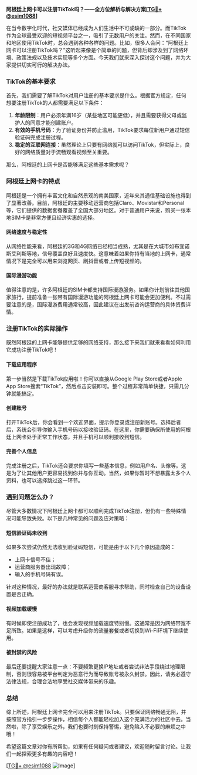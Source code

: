 **阿根廷上网卡可以注册TikTok吗？——全方位解析与解决方案[[TG💪+ @esim1088](https://t.me/s/esim1088)]**

在当今数字化时代，社交媒体已经成为人们生活中不可或缺的一部分。而TikTok作为全球最受欢迎的短视频平台之一，吸引了无数用户的关注。然而，在不同国家和地区使用TikTok时，总会遇到各种各样的问题。比如，很多人会问：“阿根廷上网卡可以注册TikTok吗？”这听起来像是个简单的问题，但背后却涉及到了网络环境、政策法规以及技术实现等多个方面。今天我们就来深入探讨这个问题，并为大家提供切实可行的解决办法。

### TikTok的基本要求

首先，我们需要了解TikTok对用户注册的基本要求是什么。根据官方规定，任何想要注册TikTok的人都需要满足以下条件：

1. **年龄限制**：用户必须年满16岁（某些地区可能更低），并且需要获得父母或监护人的同意才能创建账户。
2. **有效的手机号码**：为了验证身份并防止滥用，TikTok要求每位新用户通过短信验证码完成注册过程。
3. **稳定的互联网连接**：虽然理论上只要有网络就可以访问TikTok，但实际上，良好的网络质量对于流畅观看视频至关重要。

那么，阿根廷的上网卡是否能够满足这些基本需求呢？

### 阿根廷上网卡的特点

阿根廷是一个拥有丰富文化和自然景观的南美国家，近年来其通信基础设施也得到了显著改善。目前，阿根廷的主要移动运营商包括Claro、Movistar和Personal等，它们提供的数据套餐覆盖了全国大部分地区。对于普通用户来说，购买一张本地SIM卡是非常方便且经济实惠的选择。

#### 网络速度与稳定性
从网络性能来看，阿根廷的3G和4G网络已经相当成熟，尤其是在大城市如布宜诺斯艾利斯等地，信号覆盖良好且速度快。这意味着如果你持有当地的上网卡，通常情况下是完全可以用来浏览网页、刷抖音或者上传短视频的。

#### 国际漫游功能
值得注意的是，许多阿根廷的SIM卡都支持国际漫游服务。如果你计划前往其他国家旅行，提前准备一张带有国际漫游功能的阿根廷上网卡可能会更加便利。不过需要注意的是，国际漫游费用通常较高，因此建议在出发前咨询运营商的具体资费详情。

### 注册TikTok的实际操作

既然阿根廷的上网卡能够提供足够的网络支持，那么接下来我们就来看看如何利用它成功注册TikTok吧！

#### 下载应用程序
第一步当然是下载TikTok应用啦！你可以直接从Google Play Store或者Apple App Store搜索“TikTok”，然后点击安装即可。整个过程非常简单快捷，只需几分钟就能搞定。

#### 创建账号
打开TikTok后，你会看到一个欢迎界面，提示你登录或注册新账号。选择后者后，系统会引导你输入手机号码以接收验证码。在这里，你需要确保所使用的阿根廷上网卡处于正常工作状态，并且手机可以顺利接收到短信。

#### 完善个人信息
完成注册之后，TikTok还会要求你填写一些基本信息，例如用户名、头像等。这是为了让其他用户更容易找到你并与你互动。当然，如果你暂时不想暴露太多个人资料，也可以选择跳过这一环节。

### 遇到问题怎么办？

尽管大多数情况下阿根廷上网卡都可以顺利完成TikTok注册，但仍有一些特殊情况可能导致失败。以下是几种常见的问题及应对策略：

#### 短信验证码未收到
如果多次尝试仍然无法收到验证码短信，可能是由于以下几个原因造成的：
- 上网卡信号不佳；
- 运营商服务器出现故障；
- 输入的手机号码有误。

针对这种情况，最好的办法就是联系运营商客服寻求帮助，同时检查自己的设备设置是否正确。

#### 视频加载缓慢
有时候即使注册成功了，也会发现视频加载速度特别慢。这通常是因为网络带宽不足所致。如果是这样，可以考虑升级你的流量套餐或者切换到Wi-Fi环境下继续使用。

#### 被封禁的风险
最后还要提醒大家注意一点：不要频繁更换IP地址或者尝试非法手段绕过地理限制，否则很容易被平台判定为恶意行为而导致账号被永久封禁。因此，请务必遵守法律法规，合理合法地享受社交媒体带来的乐趣。

### 总结

综上所述，阿根廷上网卡完全可以用来注册TikTok。只要保证网络畅通无阻，并按照官方指引一步步操作，相信每个人都能轻松加入这个充满活力的社区中去。当然啦，除了享受娱乐之外，我们也要时刻保持警惕，避免陷入不必要的麻烦之中哦！

希望这篇文章对你有所帮助，如果有任何疑问或者建议，欢迎随时留言讨论。让我们一起探索更多有趣的内容吧！

[[TG💪+ @esim1088](https://t.me/s/esim1088) ![Image](https://i.postimg.cc/4NQfJmqS/Snipaste-2025-05-13-00-14-12.png)]